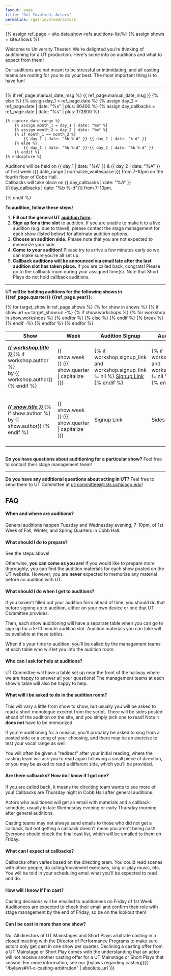 ```yaml
---
layout: page
title: "Get Involved: Actors"
permalink: /get-involved/actors
---
```


{% assign ref_page = site.data.show-refs.auditions-list%}
{% assign shows = site.shows %}

Welcome to University Theater! We're delighted you're thinking of auditioning for a UT production. Here's some info on auditions and what to expect from them!

Our auditions are not meant to be stressful or intimidating, and all casting teams are rooting for you to do your best. The most important thing is to have fun!

---

{% if ref_page.manual_date_msg %}
{{ ref_page.manual_date_msg }}
{% else %}
    {% assign day_1 = ref_page.date %}
    {% assign day_2 = ref_page.date | date: "%s" | plus: 86400 %}
    {% assign day_callbacks = ref_page.date | date: "%s" | plus: 172800 %}

    {% capture date_range %} 
        {% assign month_1 = day_1 | date: "%m" %}
        {% assign month_2 = day_2 | date: "%m" %}
        {% if month_1 == month_2 %}
            {{ day_1 | date: "%b %-d" }}-{{ day_2 | date: "%-d" }}
        {% else %}
            {{ day_1 | date: "%b %-d" }}-{{ day_2 | date: "%b %-d" }}
        {% endif %}
    {% endcapture %} 

Auditions will be held on {{ day_1 | date: "%A" }} & {{ day_2 | date: "%A" }} of first week ({{ date_range | normalize_whitespace }}) from 7-10pm on the fourth floor of Cobb Hall. <br> 
Callbacks will take place on {{ day_callbacks | date: "%A" }} ({{day_callbacks | date: "%b %-d"}}) from 7-10pm.

{% endif %}


**To audition, follow these steps!**

1. **Fill out the general UT [audition form]({{ref_page.form_link}}).**
2. **Sign up for a time slot** to audition. If you are unable to make it to a live audition (e.g. due to travel), please contact the stage management for each show (listed below) for alternate audition options.
3. **Choose an audition side.** Please note that you are not expected to memorize your side.
4. **Come to your audition!** Please try to arrive a few minutes early so we can make sure you're all set up.
5. **Callback auditions will be announced via email late after the last audition slot has taken place.** If you are called back, congrats! Please go to the callback room during your assigned time(s). Note that Short Plays do not hold callback auditions.

---

**UT will be holding auditions for the following shows in {{ref_page.quarter}} {{ref_page.year}}:**

<div style="overflow-x:auto;">
<table class="table table-striped table-bordered">
    <thead>
        <tr>
        <th> Show </th>
        <th> Week </th>
        <th> Audition Signup </th>
        <th> Audition Sides </th>
        <th> Audition Contact </th>
        <th> Other Info </th>
        </tr>
    </thead>
    <tbody>
        {% for target_show in ref_page.shows %} 
        {% for show in shows %} 
        {% if show.url == target_show.url -%}
        {% if show.workshops %}
            {% for workshop in show.workshops %}
                <tr>
                    <td> <em> <strong> <a href="{{ show.url }}"> {{ workshop.title }} </a> </strong> </em> 
                        {% if workshop.author %} <br> by {{ workshop.author}} {% endif %} </td>
                    <td> {{ show.week }} ({{ show.quarter | capitalize }}) </td>
                    <td> {% if workshop.signup_link and workshop.signup_link != nil %} <a href="{{ workshop.signup_link }}"> Signup Link </a> {% endif %} </td>
                    <td> {% if workshop.sides_link and workshop.sides_link != nil %} <a href="{{ workshop.sides_link }}"> Sides Link </a> {% endif %} </td>
                    <td> {% for contact in workshop.audition_contact %}
                        <a href="mailto:{{ contact.email }}"> {{ contact.name }} </a> 
                        {% if contact.role and contact.role != nil %} ({{ contact.role }}) {% endif %}
                        <br> {% endfor %} </td>
                    <td> {% for link in workshop.other_links %}
                        <a href="{{ link[1] }}"> {{ link[0] }} </a> <br> {% endfor %} </td>
                </tr>
            {% endfor %}
        {% else %}
            <tr>
                <td> <em> <strong> <a href="{{ show.url }}"> {{ show.title }} </a> </strong> </em> 
                    {% if show.author %} <br> by {{ show.author}} {% endif %} </td>
                <td> {{ show.week }} ({{ show.quarter | capitalize }}) </td>
                <td> <a href="{{ show.signup_link }}"> Signup Link </a> </td>
                <td> <a href="{{ show.sides_link }}"> Sides Link </a> </td>
                <td> {% for contact in show.audition_contact %}
                    <a href="mailto:{{ contact.email }}"> {{ contact.name }} </a> 
                    {% if contact.role and contact.role != nil %} ({{ contact.role }}) {% endif %}
                    <br> {% endfor %} </td>
                <td> {% for link in show.other_links %}
                    <a href="{{ link[1] }}"> {{ link[0] }} </a> <br> {% endfor %} </td>
            </tr>
        {% endif %}
        {% break %} 
        {% endif -%} 
        {% endfor %} 
        {% endfor %}
    </tbody>
</table>
</div>

**Do you have questions about auditioning for a particular show?** Feel free to contact their stage management team!

---

**Do you have any additional questions about acting in UT?** Feel free to send them to UT Committee at [ut-committee@lists.uchicago.edu](mailto:ut-committee@lists.uchicago.edu)!


## FAQ


#### When and where are auditions?

General auditions happen Tuesday and Wednesday evening, 7-10pm, of 1st Week of Fall, Winter, and Spring Quarters in Cobb Hall.


#### What should I do to prepare?

See the steps above!

Otherwise, **you can come as you are**! If you would like to prepare more thoroughly, you can find the audition materials for each show posted on the UT website. However, you are **never** expected to memorize any material before an audition with UT. 


#### What should I do when I get to auditions?

If you haven't filled out your audition form ahead of time, you should do that before signing up to audition, either on your own device or one that UT Committee provides. 

Then, each show auditioning will have a separate table when you can go to sign up for a 5-10 minute audition slot. Audition materials you can take will be available at these tables.

When it's your time to audition, you'll be called by the management teams at each table who will let you into the audition room.  


#### Who can I ask for help at auditions?

UT Committee will have a table set up near the front of the hallway where we are happy to answer all your questions! The management teams at each show's table will also be happy to help.


#### What will I be asked to do in the audition room?

This will vary a little from show to show, but usually you will be asked to read a short monologue excerpt from the script. There will be sides posted ahead of the audition on the site, and you simply pick one to read! Note it **does not** have to be memorized.  

If you're auditioning for a musical, you'll probably be asked to sing from a posted side or a song of your choosing, and there may be an exercise to test your vocal range as well.

You will often be given a "redirect" after your initial reading, where the casting team will ask you to read again following a small piece of direction, or you may be asked to read a different side, which you'll be provided. 


#### Are there callbacks? How do I know if I got one?

If you are called back, it means the directing team wants to see more of you! Callbacks are Thursday night in Cobb Hall after general auditions.

Actors who auditioned will get an email with materials and a callback schedule, usually in late Wednesday evening or early Thursday morning after general auditions.

Casting teams may not always send emails to those who did not get a callback, but not getting a callback doesn't mean you aren't being cast! Everyone should check the final cast list, which will be emailed to them on Friday.


#### What can I expect at callbacks?
Callbacks often varies based on the directing team. You could read scenes with other people, do acting/movement exercises, sing or play music, etc. You will be told in your scheduling email what you'll be expected to read and do.


#### How will I know if I'm cast?

Casting decisions will be emailed to auditionees on Friday of 1st Week. Auditionees are expected to check their email and confirm their role with stage management by the end of Friday, so be on the lookout then!

#### Can I be cast in more than one show?

No. All directors of UT Mainstages and Short Plays arbitrate casting in a closed meeting with the Director of Performance Programs to make sure actors only get cast in one show per quarter. Declining a casting offer from a UT Mainstage or Short Play comes with the understanding that an actor will not receive another casting offer for a UT Mainstage or Short Plays that season. For more information, see our [bylaws regarding casting]({{ "/bylaws#VI-c-casting-arbitration" | absolute_url }})